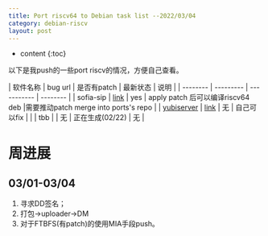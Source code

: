 ```yaml
---
title: Port riscv64 to Debian task list --2022/03/04
category: debian-riscv
layout: post
---
```

* content
{:toc}

以下是我push的一些port riscv的情况，方便自己查看。

| 软件名称 | bug url   | 是否有patch | 最新状态 |   说明 |
| -------- | --------- | ----------- | -------- |
| sofia-sip  | [link](https://bugs.debian.org/cgi-bin/bugreport.cgi?bug=978498) |  yes           |  apply patch 后可以编译riscv64 deb |需要推动patch merge into ports's repo      |
| [yubiserver](https://udd.debian.org/cgi-bin/ftbfs.cgi?arch=riscv64)     | [link](https://buildd.debian.org/status/package.php?p=yubiserver&suite=sid)     | 无 | 自己可以fix  | |
| tbb | | 无 | 正在生成(02/22) | 无 |

# 周进展
## 03/01-03/04
1. 寻求DD签名；
2. 打包->uploader->DM
3. 对于FTBFS(有patch)的使用MIA手段push。